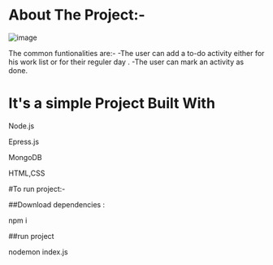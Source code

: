 # About The Project:-
![image](https://github.com/EtzioEjjo/todoList/assets/59229723/f61b58ea-30a8-4e32-91c7-ed69d2d62570)


The common funtionalities are:-
-The user can add a to-do activity either for his work list or for their reguler day .
-The user can mark an activity as done.


# It's a simple Project Built With
Node.js

Epress.js

MongoDB

HTML,CSS

#To run project:-

##Download dependencies :

npm i

##run project

nodemon index.js

